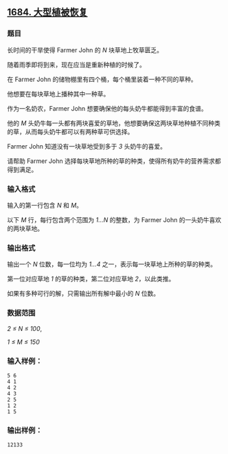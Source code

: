 ## [1684. 大型植被恢复](https://www.acwing.com/problem/content/1686/)

### 题目

长时间的干旱使得 Farmer John 的 *N* 块草地上牧草匮乏。

随着雨季即将到来，现在应当是重新种植的时候了。

在 Farmer John 的储物棚里有四个桶，每个桶里装着一种不同的草种。

他想要在每块草地上播种其中一种草。

作为一名奶农，Farmer John 想要确保他的每头奶牛都能得到丰富的食谱。

他的 *M* 头奶牛每一头都有两块喜爱的草地，他想要确保这两块草地种植不同种类的草，从而每头奶牛都可以有两种草可供选择。

Farmer John 知道没有一块草地受到多于 *3* 头奶牛的喜爱。

请帮助 Farmer John 选择每块草地所种的草的种类，使得所有奶牛的营养需求都得到满足。

### 输入格式

输入的第一行包含 *N* 和 *M*。

以下 *M* 行，每行包含两个范围为 *1…N* 的整数，为 Farmer John 的一头奶牛喜欢的两块草地。

### 输出格式

输出一个 *N* 位数，每一位均为 *1…4* 之一，表示每一块草地上所种的草的种类。

第一位对应草地 *1* 的草的种类，第二位对应草地 *2*，以此类推。

如果有多种可行的解，只需输出所有解中最小的 *N* 位数。

### 数据范围

*2 ≤ N ≤ 100*,

*1 ≤ M ≤ 150*

### 输入样例：

```
5 6
4 1
4 2
4 3
2 5
1 2
1 5
```

### 输出样例：

```
12133
```
